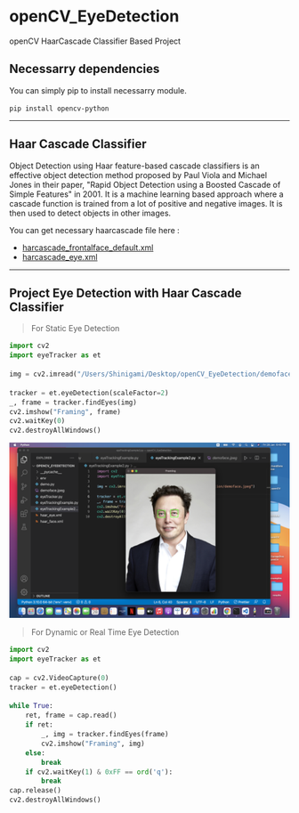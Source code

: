 # openCV_EyeDetection
openCV HaarCascade Classifier Based Project

## Necessarry dependencies
<p> You can simply pip to install necessarry module. </p>

<code>pip install opencv-python</code>

-----------------------------------
Haar Cascade Classifier
-----------------------------------

<p>Object Detection using Haar feature-based cascade classifiers is an effective object detection method proposed by Paul Viola and Michael Jones in their paper, "Rapid Object Detection using a Boosted Cascade of Simple Features" in 2001. It is a machine learning based approach where a cascade function is trained from a lot of positive and negative images. It is then used to detect objects in other images.</p>

You can get necessary haarcascade file here :
- [harcascade_frontalface_default.xml](https://github.com/Raihan-009/openCV_EyeDetection/blob/main/haar_face.xml)
- [harcascade_eye.xml](https://github.com/Raihan-009/openCV_EyeDetection/blob/main/haar_eye.xml)

---------------------------------------------------
Project Eye Detection with Haar Cascade Classifier
---------------------------------------------------

> For Static Eye Detection 

```python
import cv2
import eyeTracker as et

img = cv2.imread("/Users/Shinigami/Desktop/openCV_EyeDetection/demoface.jpeg")

tracker = et.eyeDetection(scaleFactor=2)
_, frame = tracker.findEyes(img)
cv2.imshow("Framing", frame)
cv2.waitKey(0)
cv2.destroyAllWindows()
```

<p align = "center">
    <img src = "https://github.com/Raihan-009/openCV_EyeDetection/blob/main/results/staticEyeDetectionExample.png">
</p>


> For Dynamic or Real Time Eye Detection

```python
import cv2
import eyeTracker as et

cap = cv2.VideoCapture(0)
tracker = et.eyeDetection()

while True:
    ret, frame = cap.read()
    if ret:
        _, img = tracker.findEyes(frame)
        cv2.imshow("Framing", img)
    else:
        break
    if cv2.waitKey(1) & 0xFF == ord('q'):
        break
cap.release()
cv2.destroyAllWindows()
```

